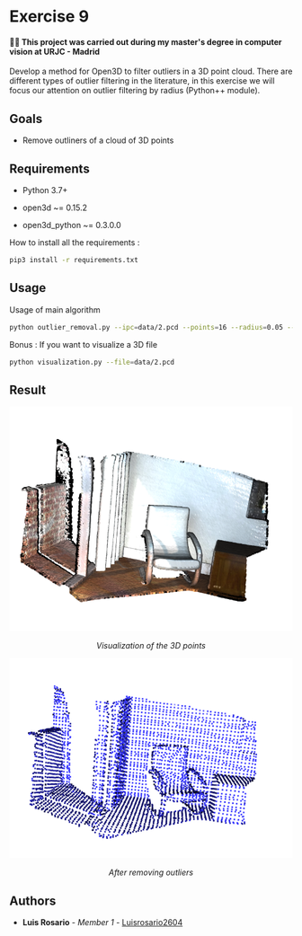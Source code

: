 # Exercise 9

#### 👨‍🎓 This project was carried out during my master's degree in computer vision at URJC - Madrid

Develop a method for Open3D to filter outliers in a 3D point cloud.
There are different types of outlier filtering in the literature, in this exercise we will focus our attention on outlier filtering by radius (Python++ module).

## Goals

- Remove outliners of a cloud of 3D points

## Requirements

* Python 3.7+

* open3d ~= 0.15.2
* open3d_python ~= 0.3.0.0

How to install all the requirements :

```bash
pip3 install -r requirements.txt
```

## Usage

Usage of main algorithm

```bash
python outlier_removal.py --ipc=data/2.pcd --points=16 --radius=0.05 --opc=resulting_could.pcd
```

Bonus : If you want to visualize a 3D file

```bash
python visualization.py --file=data/2.pcd
```

## Result

<p align="center">
  <img src="./imgs/result.png">
</p>
<p align="center">
  <i>Visualization of the 3D points</i>
</p>
<p align="center">
  <img src="./imgs/result1.png">
</p>
<p align="center">
  <i>After removing outliers</i>
</p>

## Authors

* **Luis Rosario** - *Member 1* - [Luisrosario2604](https://github.com/Luisrosario2604)